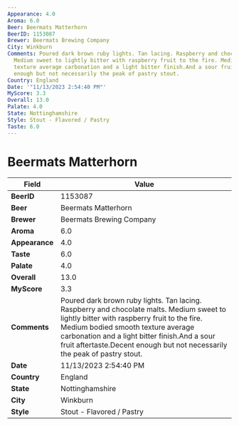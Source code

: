 ```yaml
---
Appearance: 4.0
Aroma: 6.0
Beer: Beermats Matterhorn
BeerID: 1153087
Brewer: Beermats Brewing Company
City: Winkburn
Comments: Poured dark brown ruby lights. Tan lacing. Raspberry and chocolate malts.
  Medium sweet to lightly bitter with raspberry fruit to the fire. Medium bodied smooth
  texture average carbonation and a light bitter finish.And a sour fruit aftertaste.Decent
  enough but not necessarily the peak of pastry stout.
Country: England
Date: '"11/13/2023 2:54:40 PM"'
MyScore: 3.3
Overall: 13.0
Palate: 4.0
State: Nottinghamshire
Style: Stout - Flavored / Pastry
Taste: 6.0
---
```


# Beermats Matterhorn

| Field         | Value |
|---------------|-------|
| **BeerID** | 1153087 |
| **Beer** | Beermats Matterhorn |
| **Brewer** | Beermats Brewing Company |
| **Aroma** | 6.0 |
| **Appearance** | 4.0 |
| **Taste** | 6.0 |
| **Palate** | 4.0 |
| **Overall** | 13.0 |
| **MyScore** | 3.3 |
| **Comments** | Poured dark brown ruby lights. Tan lacing. Raspberry and chocolate malts. Medium sweet to lightly bitter with raspberry fruit to the fire. Medium bodied smooth texture average carbonation and a light bitter finish.And a sour fruit aftertaste.Decent enough but not necessarily the peak of pastry stout. |
| **Date** | 11/13/2023 2:54:40 PM |
| **Country** | England |
| **State** | Nottinghamshire |
| **City** | Winkburn |
| **Style** | Stout - Flavored / Pastry |
